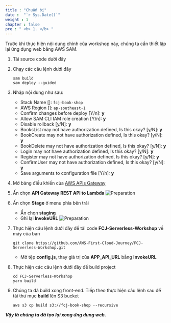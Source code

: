 ```yaml
---
title : "Chuẩn bị"
date :  "`r Sys.Date()`" 
weight : 1 
chapter : false
pre : " <b> 1. </b> "
---
```

Trước khi thực hiện nội dung chính của workshop này, chúng ta cần thiết lập lại ứng dụng web bằng AWS SAM.
1. Tải source code dưới đây



2. Chạy các câu lệnh dưới đây
    ```
    sam build
    sam deploy --guided
    ```

3. Nhập nội dung như sau:
    - Stack Name []: `fcj-book-shop`
    - AWS Region []: `ap-southeast-1`
    - Confirm changes before deploy [Y/n]: **y**
    - Allow SAM CLI IAM role creation [Y/n]: **y**
    - Disable rollback [y/N]: **y**
    - BooksList may not have authorization defined, Is this okay? [y/N]: **y**
    - BookCreate may not have authorization defined, Is this okay? [y/N]: **y**
    - BookDelete may not have authorization defined, Is this okay? [y/N]: **y**
    - Login may not have authorization defined, Is this okay? [y/N]: **y**
    - Register may not have authorization defined, Is this okay? [y/N]: **y**
    - ConfirmUser may not have authorization defined, Is this okay? [y/N]: **y**
    - Save arguments to configuration file [Y/n]: **y**

4. Mở bảng điều khiển của [AWS APIs Gateway](https://ap-southeast-1.console.aws.amazon.com/apigateway/main/apis?region=ap-southeast-1)

5. Ấn chọn **API Gateway REST API to Lambda**
![Preparation](/images/1/1.png?false&width=90pc)

6. Ấn chọn **Stage** ở menu phía bên trái
    - Ấn chọn **staging**
    - Ghi lại **InvokeURL**
![Preparation](/images/1/2.png?false&width=90pc)


7. Thực hiện câu lệnh dưới đây để tải code **FCJ-Serverless-Workshop** về máy của bạn
    ```
    git clone https://github.com/AWS-First-Cloud-Journey/FCJ-Serverless-Workshop.git
    ```
    - Mở tệp **config.js**, thay giá trị của **APP_API_URL** bằng **InvokeURL**
8. Thực hiện các câu lệnh dưới đây để build project
    ```
    cd FCJ-Serverless-Workshop
    yarn build
    ```
9. Chúng ta đã build xong front-end. Tiếp theo thực hiện câu lệnh sau để tải thư mục **build** lên S3 bucket
    ```
    aws s3 cp build s3://fcj-book-shop --recursive
    ```

***Vậy là chúng ta đã tạo lại xong ứng dụng web.***
